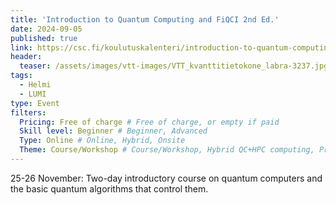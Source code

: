 ```yaml
---
title: 'Introduction to Quantum Computing and FiQCI 2nd Ed.'
date: 2024-09-05
published: true
link: https://csc.fi/koulutuskalenteri/introduction-to-quantum-computing-and-fiqci-2/
header:
  teaser: /assets/images/vtt-images/VTT_kvanttitietokone_labra-3237.jpg
tags:
  - Helmi
  - LUMI
type: Event
filters:
  Pricing: Free of charge # Free of charge, or empty if paid
  Skill level: Beginner # Beginner, Advanced
  Type: Online # Online, Hybrid, Onsite
  Theme: Course/Workshop # Course/Workshop, Hybrid QC+HPC computing, Programming, Webinar/Lecture
---
```

25-26 November: Two-day introductory course on quantum computers and the basic quantum algorithms that control them.

